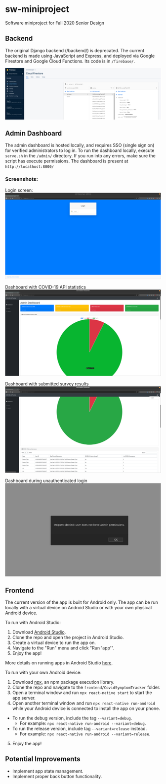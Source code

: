 # sw-miniproject
Software miniproject for Fall 2020 Senior Design

## Backend

The original Django backend (/backend/) is deprecated. The current backend is made using JavaScript and Express, and deployed via Google Firestore and Google Cloud Functions. Its code is in `/firebase/`.

![](https://github.com/wpine215/sw-miniproject/blob/master/docs/covid-19-5.png?raw=true)

## Admin Dashboard

The admin dashboard is hosted locally, and requires SSO (single sign on) for verified administrators to log in. To run the dashboard locally, execute `serve.sh` in the `/admin/` directory. If you run into any errors, make sure the script has execute permissions. The dashboard is present at `http://localhost:8000/`

### Screenshots:

Login screen:
![](https://github.com/wpine215/sw-miniproject/blob/master/docs/covid-19-1.png?raw=true)

Dashboard with COVID-19 API statistics
![](https://github.com/wpine215/sw-miniproject/blob/master/docs/covid-19-2.png?raw=true)

Dashboard with submitted survey results
![](https://github.com/wpine215/sw-miniproject/blob/master/docs/covid-19-3.png?raw=true)

Dashboard during unauthenticated login
![](https://github.com/wpine215/sw-miniproject/blob/master/docs/covid-19-4.png?raw=true)

## Frontend

The current version of the app is built for Android only. The app can be run locally with a virtual device on Android Studio or with your own physical Android device.

To run with Android Studio:
  1. Download [Android Studio](https://developer.android.com/studio).
  2. Clone the repo and open the project in Android Studio.
  3. Create a virtual device to run the app on.
  4. Navigate to the "Run" menu and click "Run 'app'".
  5. Enjoy the app!
  
  More details on running apps in Android Studio [here](https://developer.android.com/studio/run).
  
To run with your own Android device:
  1. Download [npx](https://www.npmjs.com/package/npx), an npm package execution library.
  1. Clone the repo and navigate to the `frontend/CovidSymptomTracker` folder.
  2. Open a terminal window and run `npx react-native start` to start the app server.
  3. Open another terminal window and run `npx react-native run-android` while your Android device is connected to install the app on your phone.
  - To run the debug version, include the tag `--variant=debug`. 
    - For example: `npx react-native run-android --variant=debug`.
  - To run the release version, include tag `--variant=release` instead. 
    - For example: `npx react-native run-android --variant=release`.
  5. Enjoy the app!
  
  ## Potential Improvements
  
  - Implement app state management.
  - Implement proper back button functionality.
